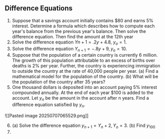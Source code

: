 ## Difference Equations
1. Suppose that a savings account initially contains $80 and earns 5% interest. Determine a formula which describes how to compute each year's balance from the previous year's balance. Then solve the difference equation. Then find the amount at the 12th year
2. Solve the difference equation $Yn+1$ = $.2y+ 4.8$, $y_o = 1$.
3. Solve the difference equation $Y_{n+1} = -.8y + 9, y_o = 10$.
4. Suppose that the population of a certain country is currently 6 million. The growth of this population attributable to an excess of births over deaths is 2% per year. Further, the country is experiencing immigration to outside the country at the rate of 40,000 people per year. (a) Find a mathematical model for the population of the country. (b) What will be the population of the country after 35 years?
5. One thousand dollars is deposited into an account paying 5% interest compounded annually. At the end of each year $100 is added to the account. Let $y_n$ be the amount in the account after n years. Find a difference equation satisfied by $y_n$.

![[Pasted image 20250707065529.png]]


6. (a) Solve the difference equation $y_{n+1} = Y_n + 2, Y_o = 3$. (b) Find $y_100$
7. 